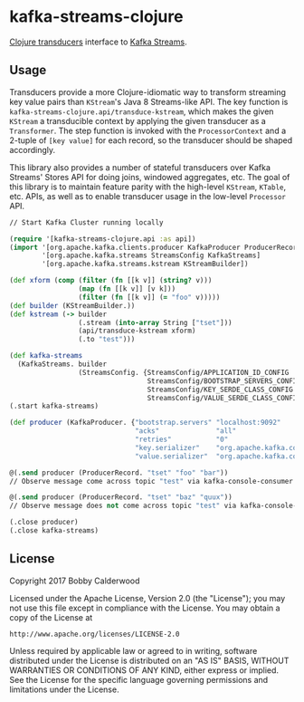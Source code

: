 # kafka-streams-clojure

[Clojure transducers](https://clojure.org/reference/transducers)
interface to
[Kafka Streams](https://kafka.apache.org/documentation/streams).

## Usage

Transducers provide a more Clojure-idiomatic way to transform
streaming key value pairs than `KStream`'s Java 8 Streams-like API.
The key function is `kafka-streams-clojure.api/transduce-kstream`,
which makes the given `KStream` a transducible context by applying the
given transducer as a `Transformer`.  The step function is invoked
with the `ProcessorContext` and a 2-tuple of `[key value]` for each
record, so the transducer should be shaped accordingly.

This library also provides a number of stateful transducers over Kafka
Streams' Stores API for doing joins, windowed aggregates, etc.  The
goal of this library is to maintain feature parity with the high-level
`KStream`, `KTable`, etc. APIs, as well as to enable transducer usage
in the low-level `Processor` API.

``` clojure
// Start Kafka Cluster running locally

(require '[kafka-streams-clojure.api :as api])
(import '[org.apache.kafka.clients.producer KafkaProducer ProducerRecord]
        '[org.apache.kafka.streams StreamsConfig KafkaStreams]
        '[org.apache.kafka.streams.kstream KStreamBuilder])

(def xform (comp (filter (fn [[k v]] (string? v)))
                 (map (fn [[k v]] [v k]))
                 (filter (fn [[k v]] (= "foo" v)))))
(def builder (KStreamBuilder.))
(def kstream (-> builder
                 (.stream (into-array String ["tset"]))
                 (api/transduce-kstream xform)
                 (.to "test")))

(def kafka-streams
  (KafkaStreams. builder
                 (StreamsConfig. {StreamsConfig/APPLICATION_ID_CONFIG    "test-app-id"
                                  StreamsConfig/BOOTSTRAP_SERVERS_CONFIG "localhost:9092"
                                  StreamsConfig/KEY_SERDE_CLASS_CONFIG   org.apache.kafka.common.serialization.Serdes$StringSerde
                                  StreamsConfig/VALUE_SERDE_CLASS_CONFIG org.apache.kafka.common.serialization.Serdes$StringSerde})))
(.start kafka-streams)

(def producer (KafkaProducer. {"bootstrap.servers" "localhost:9092"
                               "acks"              "all"
                               "retries"           "0"
                               "key.serializer"    "org.apache.kafka.common.serialization.StringSerializer"
                               "value.serializer"  "org.apache.kafka.common.serialization.StringSerializer"}))

@(.send producer (ProducerRecord. "tset" "foo" "bar"))
// Observe message come across topic "test" via kafka-console-consumer

@(.send producer (ProducerRecord. "tset" "baz" "quux"))
// Observe message does not come across topic "test" via kafka-console-consumer

(.close producer)
(.close kafka-streams)
```

## License

Copyright 2017 Bobby Calderwood

Licensed under the Apache License, Version 2.0 (the "License");
you may not use this file except in compliance with the License.
You may obtain a copy of the License at

    http://www.apache.org/licenses/LICENSE-2.0

Unless required by applicable law or agreed to in writing, software
distributed under the License is distributed on an "AS IS" BASIS,
WITHOUT WARRANTIES OR CONDITIONS OF ANY KIND, either express or implied.
See the License for the specific language governing permissions and
limitations under the License.
